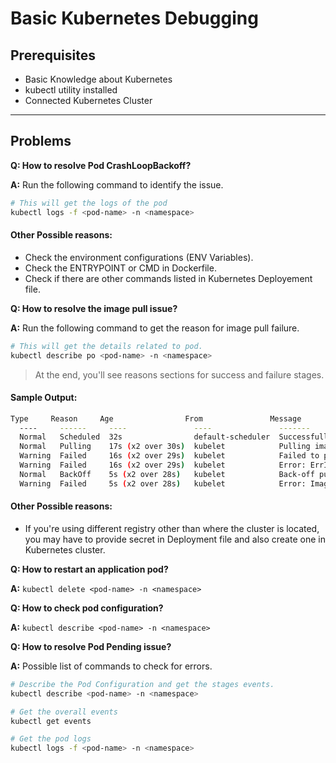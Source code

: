 # Basic Kubernetes Debugging

## Prerequisites
- Basic Knowledge about Kubernetes
- kubectl utility installed
- Connected Kubernetes Cluster

<hr />

## Problems
**Q: How to resolve Pod CrashLoopBackoff?**

**A:** Run the following command to identify the issue.
   ```bash
   # This will get the logs of the pod
   kubectl logs -f <pod-name> -n <namespace>
   ```

   #### Other Possible reasons:
   - Check the environment configurations (ENV Variables).
   - Check the ENTRYPOINT or CMD in Dockerfile.
   - Check if there are other commands listed in Kubernetes Deployement file.
  
**Q: How to resolve the image pull issue?**

**A:** Run the following command to get the reason for image pull failure.

```bash
# This will get the details related to pod.
kubectl describe po <pod-name> -n <namespace>
```
> At the end, you'll see reasons sections for success and failure stages.

#### Sample Output:
```bash
Type     Reason     Age                From               Message
  ----     ------     ----               ----               -------
  Normal   Scheduled  32s                default-scheduler  Successfully assigned rk/nginx-deployment-6c879b5f64-2xrmt to aks-agentpool-x
  Normal   Pulling    17s (x2 over 30s)  kubelet            Pulling image "unreachableserver/nginx:1.14.22222"
  Warning  Failed     16s (x2 over 29s)  kubelet            Failed to pull image "unreachableserver/nginx:1.14.22222": rpc error: code = Unknown desc = Error response from daemon: pull access denied for unreachableserver/nginx, repository does not exist or may require 'docker login': denied: requested access to the resource is denied
  Warning  Failed     16s (x2 over 29s)  kubelet            Error: ErrImagePull
  Normal   BackOff    5s (x2 over 28s)   kubelet            Back-off pulling image "unreachableserver/nginx:1.14.22222"
  Warning  Failed     5s (x2 over 28s)   kubelet            Error: ImagePullBackOff

```

#### Other Possible reasons:
- If you're using different registry other than where the cluster is located, you may have to provide secret in Deployment file and also create one in Kubernetes cluster.

**Q: How to restart an application pod?**

**A:** ```kubectl delete <pod-name> -n <namespace> 
        ```

**Q: How to check pod configuration?**

**A:** ```kubectl describe <pod-name> -n <namespace>```

**Q: How to resolve Pod Pending issue?**

**A:** Possible list of commands to check for errors.
```bash
# Describe the Pod Configuration and get the stages events.
kubectl describe <pod-name> -n <namespace>

# Get the overall events
kubectl get events

# Get the pod logs
kubectl logs -f <pod-name> -n <namespace>
```